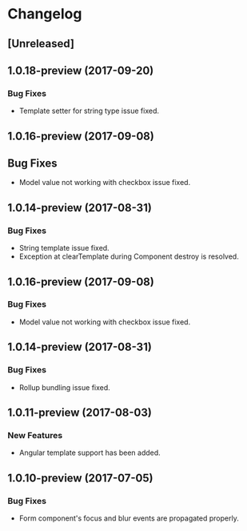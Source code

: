 # Changelog

## [Unreleased]

## 1.0.18-preview (2017-09-20)

### Bug Fixes
- Template setter for string type issue fixed.

## 1.0.16-preview (2017-09-08)

## Bug Fixes
- Model value not working with checkbox issue fixed.

## 1.0.14-preview (2017-08-31)

### Bug Fixes
- String template issue fixed.
- Exception at clearTemplate during Component destroy is resolved.

## 1.0.16-preview (2017-09-08)

### Bug Fixes
- Model value not working with checkbox issue fixed.

## 1.0.14-preview (2017-08-31)

### Bug Fixes
- Rollup bundling issue fixed.

## 1.0.11-preview (2017-08-03)

### New Features
- Angular template support has been added.


## 1.0.10-preview (2017-07-05)

### Bug Fixes
- Form component's focus and blur events are propagated properly.